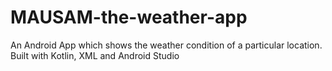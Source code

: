 # MAUSAM-the-weather-app
An Android App which shows the weather condition of a particular location. Built with Kotlin, XML and Android Studio
